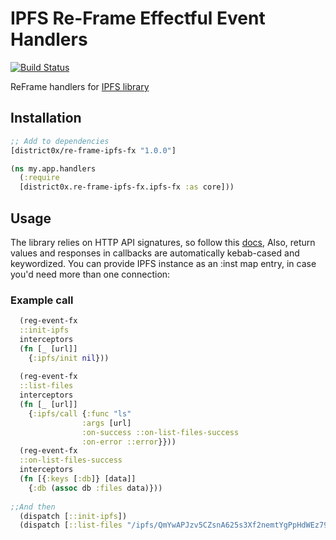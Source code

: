 # IPFS Re-Frame Effectful Event Handlers

[![Build Status](https://travis-ci.org/district0x/re-frame-ipfs-fx.svg?branch=master)](https://travis-ci.org/district0x/re-frame-ipfs-fx)

ReFrame handlers for [IPFS library](https://github.com/district0x/cljs-ipfs-native) 


## Installation
```clojure
;; Add to dependencies
[district0x/re-frame-ipfs-fx "1.0.0"]
```
```clojure
(ns my.app.handlers
  (:require 
  [district0x.re-frame-ipfs-fx.ipfs-fx :as core]))
```

## Usage
The library relies on HTTP API signatures, so follow this [docs](https://github.com/ipfs/js-ipfs-api#api), Also, return values and responses in callbacks are automatically kebab-cased and keywordized. You can provide IPFS instance as an :inst map entry, in case you'd need more than one connection:


### Example call
```clojure
  (reg-event-fx
  ::init-ipfs
  interceptors
  (fn [_ [url]]
    {:ipfs/init nil}))                                                                     
   
  (reg-event-fx
  ::list-files
  interceptors
  (fn [_ [url]]
    {:ipfs/call {:func "ls"
                :args [url]
                :on-success ::on-list-files-success
                :on-error ::error}}))  
  (reg-event-fx
  ::on-list-files-success
  interceptors
  (fn [{:keys [:db]} [data]]
    {:db (assoc db :files data)}))
    
;;And then
  (dispatch [::init-ipfs])
  (dispatch [::list-files "/ipfs/QmYwAPJzv5CZsnA625s3Xf2nemtYgPpHdWEz79ojWnPbdG/"])
```
